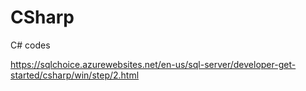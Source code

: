 # CSharp
C# codes


https://sqlchoice.azurewebsites.net/en-us/sql-server/developer-get-started/csharp/win/step/2.html

